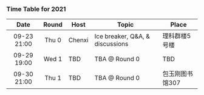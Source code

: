 ### Time Table for 2021
| Date        | Round | Host   | Topic                           | Place         |
|:-----------:|:-----:|--------|---------------------------------|---------------|
| 09-23 21:00 | Thu 0 | Chenxi | Ice breaker, Q&A, & discussions | 理科群楼5号楼   |
| 09-29 19:00 | Wed 1 | TBD    | TBA @ Round 0                   | TBD           |
| 09-30 21:00 | Thu 1 | TBD    | TBA @ Round 0                   | 包玉刚图书馆307 |
